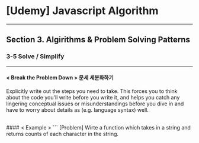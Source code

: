 # [Udemy] Javascript Algorithm

---

## Section 3. Algirithms & Problem Solving Patterns

### 3-5 Solve / Simplify

---

#### < Break the Problem Down > 문세 세분화하기
Explicitly write out the steps you need to take.
This forces you to think about the code you'll write before you write it,
and helps you catch any lingering conceptual issues or misunderstandings
before you dive in and have to worry about details as (e.g. language syntax) well.

<br>
#### < Example >
```
[Problem] Wirte a function which takes in a string 
and returns counts of each character in the string.